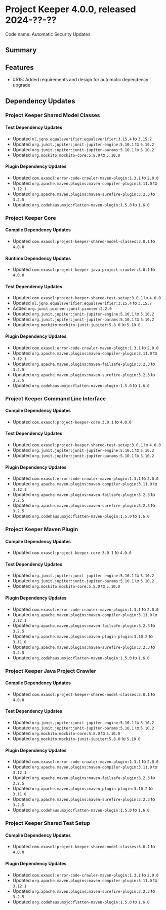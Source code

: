 # Project Keeper 4.0.0, released 2024-??-??

Code name: Automatic Security Updates

## Summary

## Features

* #515: Added requirements and design for automatic dependency upgrade

## Dependency Updates

### Project Keeper Shared Model Classes

#### Test Dependency Updates

* Updated `nl.jqno.equalsverifier:equalsverifier:3.15.4` to `3.15.7`
* Updated `org.junit.jupiter:junit-jupiter-engine:5.10.1` to `5.10.2`
* Updated `org.junit.jupiter:junit-jupiter-params:5.10.1` to `5.10.2`
* Updated `org.mockito:mockito-core:5.8.0` to `5.10.0`

#### Plugin Dependency Updates

* Updated `com.exasol:error-code-crawler-maven-plugin:1.3.1` to `2.0.0`
* Updated `org.apache.maven.plugins:maven-compiler-plugin:3.11.0` to `3.12.1`
* Updated `org.apache.maven.plugins:maven-surefire-plugin:3.2.3` to `3.2.5`
* Updated `org.codehaus.mojo:flatten-maven-plugin:1.5.0` to `1.6.0`

### Project Keeper Core

#### Compile Dependency Updates

* Updated `com.exasol:project-keeper-shared-model-classes:3.0.1` to `4.0.0`

#### Runtime Dependency Updates

* Updated `com.exasol:project-keeper-java-project-crawler:3.0.1` to `4.0.0`

#### Test Dependency Updates

* Updated `com.exasol:project-keeper-shared-test-setup:3.0.1` to `4.0.0`
* Updated `nl.jqno.equalsverifier:equalsverifier:3.15.4` to `3.15.7`
* Added `org.junit-pioneer:junit-pioneer:2.2.0`
* Updated `org.junit.jupiter:junit-jupiter-engine:5.10.1` to `5.10.2`
* Updated `org.junit.jupiter:junit-jupiter-params:5.10.1` to `5.10.2`
* Updated `org.mockito:mockito-junit-jupiter:5.8.0` to `5.10.0`

#### Plugin Dependency Updates

* Updated `com.exasol:error-code-crawler-maven-plugin:1.3.1` to `2.0.0`
* Updated `org.apache.maven.plugins:maven-compiler-plugin:3.11.0` to `3.12.1`
* Updated `org.apache.maven.plugins:maven-failsafe-plugin:3.2.3` to `3.2.5`
* Updated `org.apache.maven.plugins:maven-surefire-plugin:3.2.3` to `3.2.5`
* Updated `org.codehaus.mojo:flatten-maven-plugin:1.5.0` to `1.6.0`

### Project Keeper Command Line Interface

#### Compile Dependency Updates

* Updated `com.exasol:project-keeper-core:3.0.1` to `4.0.0`

#### Test Dependency Updates

* Updated `com.exasol:project-keeper-shared-test-setup:3.0.1` to `4.0.0`
* Updated `org.junit.jupiter:junit-jupiter-engine:5.10.1` to `5.10.2`
* Updated `org.junit.jupiter:junit-jupiter-params:5.10.1` to `5.10.2`

#### Plugin Dependency Updates

* Updated `com.exasol:error-code-crawler-maven-plugin:1.3.1` to `2.0.0`
* Updated `org.apache.maven.plugins:maven-compiler-plugin:3.11.0` to `3.12.1`
* Updated `org.apache.maven.plugins:maven-failsafe-plugin:3.2.3` to `3.2.5`
* Updated `org.apache.maven.plugins:maven-surefire-plugin:3.2.3` to `3.2.5`
* Updated `org.codehaus.mojo:flatten-maven-plugin:1.5.0` to `1.6.0`

### Project Keeper Maven Plugin

#### Compile Dependency Updates

* Updated `com.exasol:project-keeper-core:3.0.1` to `4.0.0`

#### Test Dependency Updates

* Updated `org.junit.jupiter:junit-jupiter-engine:5.10.1` to `5.10.2`
* Updated `org.junit.jupiter:junit-jupiter-params:5.10.1` to `5.10.2`
* Updated `org.mockito:mockito-core:5.8.0` to `5.10.0`

#### Plugin Dependency Updates

* Updated `com.exasol:error-code-crawler-maven-plugin:1.3.1` to `2.0.0`
* Updated `org.apache.maven.plugins:maven-compiler-plugin:3.11.0` to `3.12.1`
* Updated `org.apache.maven.plugins:maven-failsafe-plugin:3.2.3` to `3.2.5`
* Updated `org.apache.maven.plugins:maven-plugin-plugin:3.10.2` to `3.11.0`
* Updated `org.apache.maven.plugins:maven-surefire-plugin:3.2.3` to `3.2.5`
* Updated `org.codehaus.mojo:flatten-maven-plugin:1.5.0` to `1.6.0`

### Project Keeper Java Project Crawler

#### Compile Dependency Updates

* Updated `com.exasol:project-keeper-shared-model-classes:3.0.1` to `4.0.0`

#### Test Dependency Updates

* Updated `org.junit.jupiter:junit-jupiter-engine:5.10.1` to `5.10.2`
* Updated `org.junit.jupiter:junit-jupiter-params:5.10.1` to `5.10.2`
* Updated `org.mockito:mockito-core:5.8.0` to `5.10.0`
* Updated `org.mockito:mockito-junit-jupiter:5.8.0` to `5.10.0`

#### Plugin Dependency Updates

* Updated `com.exasol:error-code-crawler-maven-plugin:1.3.1` to `2.0.0`
* Updated `org.apache.maven.plugins:maven-compiler-plugin:3.11.0` to `3.12.1`
* Updated `org.apache.maven.plugins:maven-failsafe-plugin:3.2.3` to `3.2.5`
* Updated `org.apache.maven.plugins:maven-plugin-plugin:3.10.2` to `3.11.0`
* Updated `org.apache.maven.plugins:maven-surefire-plugin:3.2.3` to `3.2.5`
* Updated `org.codehaus.mojo:flatten-maven-plugin:1.5.0` to `1.6.0`

### Project Keeper Shared Test Setup

#### Compile Dependency Updates

* Updated `com.exasol:project-keeper-shared-model-classes:3.0.1` to `4.0.0`

#### Plugin Dependency Updates

* Updated `com.exasol:error-code-crawler-maven-plugin:1.3.1` to `2.0.0`
* Updated `org.apache.maven.plugins:maven-compiler-plugin:3.11.0` to `3.12.1`
* Updated `org.apache.maven.plugins:maven-surefire-plugin:3.2.3` to `3.2.5`
* Updated `org.codehaus.mojo:flatten-maven-plugin:1.5.0` to `1.6.0`
